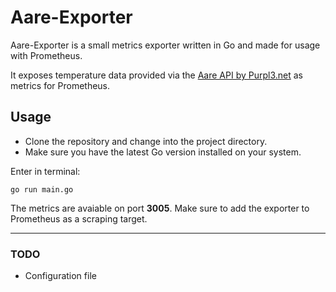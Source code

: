 # Aare-Exporter

Aare-Exporter is a small metrics exporter written in Go and made for usage with Prometheus.

It exposes temperature data provided via the [Aare API by Purpl3.net](https://api.purpl3.net/aare/doc/) as metrics for Prometheus.

## Usage

- Clone the repository and change into the project directory.
- Make sure you have the latest Go version installed on your system.

Enter in terminal:

```
go run main.go
```

The metrics are avaiable on port **3005**.
Make sure to add the exporter to Prometheus as a scraping target.

---

### TODO

- Configuration file


